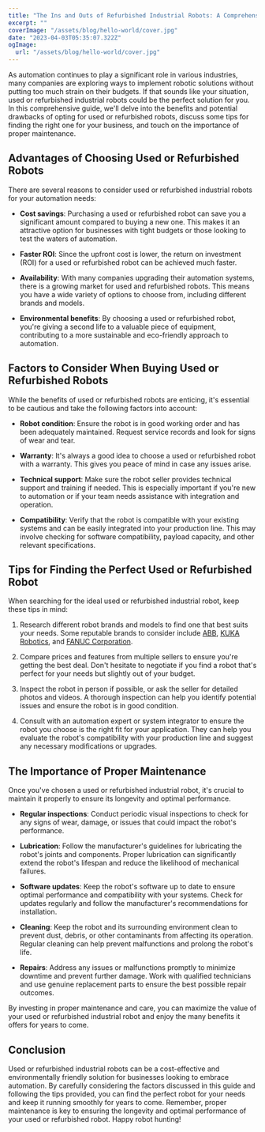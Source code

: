 ```yaml
---
title: "The Ins and Outs of Refurbished Industrial Robots: A Comprehensive Guide"
excerpt: ""
coverImage: "/assets/blog/hello-world/cover.jpg"
date: "2023-04-03T05:35:07.322Z"
ogImage:
  url: "/assets/blog/hello-world/cover.jpg"
---
```


As automation continues to play a significant role in various industries, many companies are exploring ways to implement robotic solutions without putting too much strain on their budgets. If that sounds like your situation, used or refurbished industrial robots could be the perfect solution for you. In this comprehensive guide, we'll delve into the benefits and potential drawbacks of opting for used or refurbished robots, discuss some tips for finding the right one for your business, and touch on the importance of proper maintenance.

## Advantages of Choosing Used or Refurbished Robots

There are several reasons to consider used or refurbished industrial robots for your automation needs:

- **Cost savings**: Purchasing a used or refurbished robot can save you a significant amount compared to buying a new one. This makes it an attractive option for businesses with tight budgets or those looking to test the waters of automation.

- **Faster ROI**: Since the upfront cost is lower, the return on investment (ROI) for a used or refurbished robot can be achieved much faster.

- **Availability**: With many companies upgrading their automation systems, there is a growing market for used and refurbished robots. This means you have a wide variety of options to choose from, including different brands and models.

- **Environmental benefits**: By choosing a used or refurbished robot, you're giving a second life to a valuable piece of equipment, contributing to a more sustainable and eco-friendly approach to automation.

## Factors to Consider When Buying Used or Refurbished Robots

While the benefits of used or refurbished robots are enticing, it's essential to be cautious and take the following factors into account:

- **Robot condition**: Ensure the robot is in good working order and has been adequately maintained. Request service records and look for signs of wear and tear.

- **Warranty**: It's always a good idea to choose a used or refurbished robot with a warranty. This gives you peace of mind in case any issues arise.

- **Technical support**: Make sure the robot seller provides technical support and training if needed. This is especially important if you're new to automation or if your team needs assistance with integration and operation.

- **Compatibility**: Verify that the robot is compatible with your existing systems and can be easily integrated into your production line. This may involve checking for software compatibility, payload capacity, and other relevant specifications.

## Tips for Finding the Perfect Used or Refurbished Robot

When searching for the ideal used or refurbished industrial robot, keep these tips in mind:

1. Research different robot brands and models to find one that best suits your needs. Some reputable brands to consider include [ABB](https://new.abb.com/products/robotics/used-robots), [KUKA Robotics](https://www.kuka.com/en-us/products/robotics-systems/used-robots), and [FANUC Corporation](https://www.fanucamerica.com/home/robotics/certified-pre-owned-robots).

2. Compare prices and features from multiple sellers to ensure you're getting the best deal. Don't hesitate to negotiate if you find a robot that's perfect for your needs but slightly out of your budget.

3. Inspect the robot in person if possible, or ask the seller for detailed photos and videos. A thorough inspection can help you identify potential issues and ensure the robot is in good condition.

4. Consult with an automation expert or system integrator to ensure the robot you choose is the right fit for your application. They can help you evaluate the robot's compatibility with your production line and suggest any necessary modifications or upgrades.

## The Importance of Proper Maintenance

Once you've chosen a used or refurbished industrial robot, it's crucial to maintain it properly to ensure its longevity and optimal performance.

- **Regular inspections**: Conduct periodic visual inspections to check for any signs of wear, damage, or issues that could impact the robot's performance.

- **Lubrication**: Follow the manufacturer's guidelines for lubricating the robot's joints and components. Proper lubrication can significantly extend the robot's lifespan and reduce the likelihood of mechanical failures.

- **Software updates**: Keep the robot's software up to date to ensure optimal performance and compatibility with your systems. Check for updates regularly and follow the manufacturer's recommendations for installation.

- **Cleaning**: Keep the robot and its surrounding environment clean to prevent dust, debris, or other contaminants from affecting its operation. Regular cleaning can help prevent malfunctions and prolong the robot's life.

- **Repairs**: Address any issues or malfunctions promptly to minimize downtime and prevent further damage. Work with qualified technicians and use genuine replacement parts to ensure the best possible repair outcomes.

By investing in proper maintenance and care, you can maximize the value of your used or refurbished industrial robot and enjoy the many benefits it offers for years to come.

## Conclusion

Used or refurbished industrial robots can be a cost-effective and environmentally friendly solution for businesses looking to embrace automation. By carefully considering the factors discussed in this guide and following the tips provided, you can find the perfect robot for your needs and keep it running smoothly for years to come. Remember, proper maintenance is key to ensuring the longevity and optimal performance of your used or refurbished robot. Happy robot hunting!
